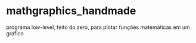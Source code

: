 # mathgraphics_handmade
programa low-level, feito do zero,  para plotar funções matematicas em um grafico
